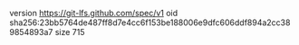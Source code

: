 version https://git-lfs.github.com/spec/v1
oid sha256:23bb5764de487ff8d7e4cc6f153be188006e9dfc606ddf894a2cc389854893a7
size 715
